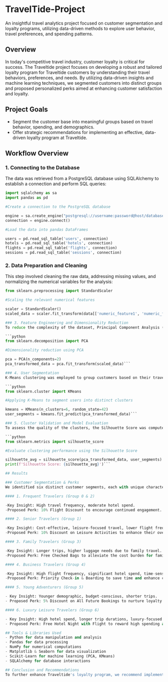 # TravelTide-Project
An insightful travel analytics project focused on customer segmentation and loyalty programs, utilizing data-driven methods to explore user behavior, travel preferences, and spending patterns.

## Overview
In today's competitive travel industry, customer loyalty is critical for success. The Traveltide project focuses on developing a robust and tailored loyalty program for Traveltide customers by understanding their travel behaviors, preferences, and needs. By utilizing data-driven insights and machine learning techniques, we segmented customers into distinct groups and proposed personalized perks aimed at enhancing customer satisfaction and loyalty.

## Project Goals
- Segment the customer base into meaningful groups based on travel behavior, spending, and demographics.
- Offer strategic recommendations for implementing an effective, data-driven loyalty program at Traveltide.

## Workflow Overview
### 1. Connecting to the Database
The data was retrieved from a PostgreSQL database using SQLAlchemy to establish a connection and perform SQL queries:
```python
import sqlalchemy as sa
import pandas as pd

#Create a connection to the PostgreSQL database

engine = sa.create_engine("postgresql://username:password@host/database")
connection = engine.connect()

#Load the data into pandas DataFrames

users = pd.read_sql_table('users', connection)
hotels = pd.read_sql_table('hotels', connection)
flights = pd.read_sql_table('flights', connection)
sessions = pd.read_sql_table('sessions', connection)
```

### 2. Data Preparation and Cleaning
This step involved cleaning the raw data, addressing missing values, and normalizing the numerical variables for the analysis:

```python
from sklearn.preprocessing import StandardScaler

#Scaling the relevant numerical features

scaler = StandardScaler()
scaled_data = scaler.fit_transform(data[['numeric_feature1', 'numeric_feature2', 'numeric_feature3']])```

### 3. Feature Engineering and Dimensionality Reduction
To reduce the complexity of the dataset, Principal Component Analysis (PCA) was applied to transform the data into a more manageable number of dimensions while preserving the essential information:

```python
from sklearn.decomposition import PCA

#Dimensionality reduction using PCA

pca = PCA(n_components=2)
pca_transformed_data = pca.fit_transform(scaled_data)```

### 4. User Segmentation
K-Means clustering was employed to group customers based on their travel patterns and behaviors, allowing for more personalized loyalty program design:

```python
from sklearn.cluster import KMeans

#Applying K-Means to segment users into distinct clusters

kmeans = KMeans(n_clusters=6, random_state=42)
user_segments = kmeans.fit_predict(pca_transformed_data)```

### 5. Cluster Validation and Model Evaluation
To assess the quality of the clusters, the Silhouette Score was computed, offering insight into how well the data points fit within their assigned clusters:

```python
from sklearn.metrics import silhouette_score

#Evaluate clustering performance using the Silhouette Score

silhouette_avg = silhouette_score(pca_transformed_data, user_segments)
print(f'Silhouette Score: {silhouette_avg}')```

## Results

### Customer Segmentation & Perks
We identified six distinct customer segments, each with unique characteristics. Based on these insights, we proposed targeted perks for each group:

#### 1. Frequent Travelers (Group 0 & 2)

-Key Insight: High travel frequency, moderate hotel spend.
-Proposed Perk: 10% Flight Discount to encourage continued engagement.

#### 2. Senior Travelers (Group 1)

-Key Insight: Cost-effective, leisure-focused travel, lower flight frequency.
-Proposed Perk: 10% Discount on Leisure Activities to enhance their overall travel experience.

#### 3. Family Travelers (Group 3)

-Key Insight: Longer trips, higher luggage needs due to family travel.
-Proposed Perk: Free Checked Bags to alleviate the cost burden for families.

#### 4. Business Travelers (Group 4)

-Key Insight: High flight frequency, significant hotel spend, time-sensitive travel.
-Proposed Perk: Priority Check-in & Boarding to save time and enhance convenience.

#### 5. Young Adventurers (Group 5)

- Key Insight: Younger demographic, budget-conscious, shorter trips.
- Proposed Perk: 5% Discount on All Future Bookings to nurture loyalty and encourage frequent travel.

#### 6. Luxury Leisure Travelers (Group 6)

- Key Insight: High hotel spend, longer trip durations, luxury-focused travel.
- Proposed Perk: Free Hotel Night with Flight to reward high spending and encourage more bookings.

## Tools & Libraries Used
- Python for data manipulation and analysis
- Pandas for data processing
- NumPy for numerical computations
- Matplotlib & Seaborn for data visualization
- Scikit-Learn for machine learning (PCA, KMeans)
- SQLAlchemy for database interactions

## Conclusion and Recommendations
To further enhance Traveltide's loyalty program, we recommend implementing A/B testing to evaluate perk effectiveness, dynamically adjusting rewards based on evolving customer preferences, and introducing cross-segment offers to encourage users to explore different travel options. Personalized communication and real-time feedback will allow for more targeted engagement, while partnerships with external companies can expand the range of perks offered. By leveraging these strategies, Traveltide can ensure its loyalty program remains relevant and appealing, ultimately driving increased customer satisfaction, retention, and market competitiveness.








